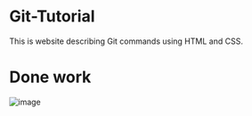# Git-Tutorial
This is website describing Git commands using HTML and CSS.

# Done work 
![image](https://user-images.githubusercontent.com/71166016/160287334-4d306ea2-35c3-408c-ac0c-6bb9a05007f5.png)


